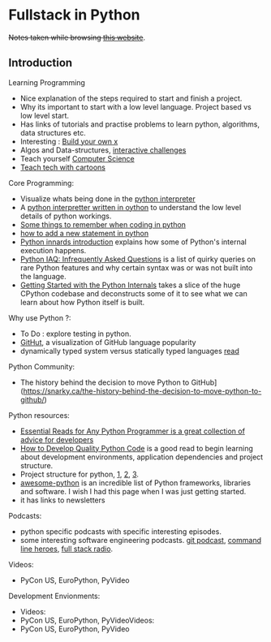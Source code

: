 # Fullstack in Python 

<strike>Notes taken while browsing [this website](https://www.fullstackpython.com/)</strike>.

## Introduction 

Learning Programming
- Nice explanation of the steps required to start and finish a project.
- Why its important to start with a low level language. Project based vs low level start.
- Has links of tutorials and practise problems to learn python, algorithms, data structures etc. 
- Interesting : [Build your own x](https://github.com/danistefanovic/build-your-own-x)
- Algos and Data-structures, [interactive challenges](https://github.com/donnemartin/interactive-coding-challenges)
- Teach yourself [Computer Science](https://teachyourselfcs.com/)
- [Teach tech with cartoons](https://jvns.ca/teach-tech-with-cartoons/)

Core Programming:
- Visualize whats being done in the [python interpreter](http://www.pythontutor.com/)
- A [python interpretter written in oython](http://aosabook.org/en/500L/a-python-interpreter-written-in-python.html) to understand the low level details of python workings. 
- [Some things to remember when coding in python](http://satyajit.ranjeev.in/2012/05/17/python-a-few-things-to-remember.html)
- [how to add a new statement in python](https://eli.thegreenplace.net/2010/06/30/python-internals-adding-a-new-statement-to-python/)
- [Python innards introduction](https://tech.blog.aknin.name/category/my-projects/pythons-innards/) explains how some of Python's internal execution happens.
- [Python IAQ: Infrequently Asked Questions](http://norvig.com/python-iaq.html) is a list of quirky queries on rare Python features and why certain syntax was or was not built into the language.
- [Getting Started with the Python Internals](https://akaptur.com/blog/2014/08/03/getting-started-with-python-internals/) takes a slice of the huge CPython codebase and deconstructs some of it to see what we can learn about how Python itself is built.

Why use Python ?:
- To Do : explore testing in python. 
- [GitHut](https://githut.info/), a visualization of GitHub language popularity
- dynamically typed system versus statically typed languages [read](http://blogs.perl.org/users/ovid/2010/08/what-to-know-before-debating-type-systems.html)

Python Community: 
- The history behind the decision to move Python to GitHub](https://snarky.ca/the-history-behind-the-decision-to-move-python-to-github/)

Python resources:
- [Essential Reads for Any Python Programmer is a great collection of advice for developers](http://notesbyanerd.com/2017/12/29/essential-reads-for-any-python-programmer/)
- [How to Develop Quality Python Code](https://districtdatalabs.silvrback.com/how-to-develop-quality-python-code) is a good read to begin learning about development environments, application dependencies and project structure.
- Project structure for python, [1](https://docs.python-guide.org/writing/structure/), [2](https://coderwall.com/p/lt2kew/python-creating-your-project-structure), [3](https://stackoverflow.com/questions/193161/what-is-the-best-project-structure-for-a-python-application).
- [awesome-python](https://github.com/vinta/awesome-python) is an incredible list of Python frameworks, libraries and software. I wish I had this page when I was just getting started.
- it has links to newsletters

Podcasts:
- python specific podcasts with specific interesting episodes.
- some interesting software engineering podcasts. [git podcast](https://www.allthingsgit.com/archives/), [command line heroes](https://www.redhat.com/en/command-line-heroes/season-3), [full stack radio](https://www.fullstackradio.com/).


Videos:
- PyCon US, EuroPython, PyVideo

Development Envionments:
- Videos:
- PyCon US, EuroPython, PyVideoVideos:
- PyCon US, EuroPython, PyVideo




















